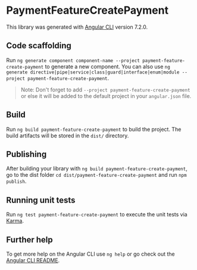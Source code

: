 # PaymentFeatureCreatePayment

This library was generated with [Angular CLI](https://github.com/angular/angular-cli) version 7.2.0.

## Code scaffolding

Run `ng generate component component-name --project payment-feature-create-payment` to generate a new component. You can also use `ng generate directive|pipe|service|class|guard|interface|enum|module --project payment-feature-create-payment`.

> Note: Don't forget to add `--project payment-feature-create-payment` or else it will be added to the default project in your `angular.json` file.

## Build

Run `ng build payment-feature-create-payment` to build the project. The build artifacts will be stored in the `dist/` directory.

## Publishing

After building your library with `ng build payment-feature-create-payment`, go to the dist folder `cd dist/payment-feature-create-payment` and run `npm publish`.

## Running unit tests

Run `ng test payment-feature-create-payment` to execute the unit tests via [Karma](https://karma-runner.github.io).

## Further help

To get more help on the Angular CLI use `ng help` or go check out the [Angular CLI README](https://github.com/angular/angular-cli/blob/master/README.md).
